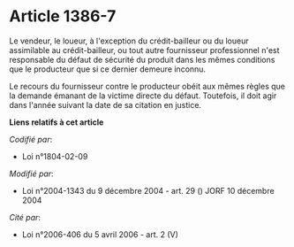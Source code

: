 # Article 1386-7

Le vendeur, le loueur, à l'exception du crédit-bailleur ou du loueur assimilable au crédit-bailleur, ou tout autre
fournisseur professionnel n'est responsable du défaut de sécurité du produit dans les mêmes conditions que le producteur que
si ce dernier demeure inconnu.

Le recours du fournisseur contre le producteur obéit aux mêmes règles que la demande émanant de la victime directe du défaut.
Toutefois, il doit agir dans l'année suivant la date de sa citation en justice.

**Liens relatifs à cet article**

_Codifié par_:

  - Loi n°1804-02-09

_Modifié par_:

  - Loi n°2004-1343 du 9 décembre 2004 - art. 29 () JORF 10 décembre 2004

_Cité par_:

  - Loi n°2006-406 du 5 avril 2006 - art. 2 (V)
